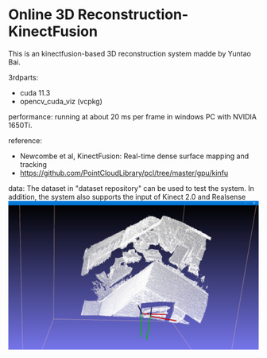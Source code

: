 # Online 3D Reconstruction-KinectFusion

This is an kinectfusion-based 3D reconstruction system madde by Yuntao Bai.

3rdparts:
* cuda 11.3
* opencv_cuda_viz (vcpkg)

performance:
running at about 20 ms per frame in windows PC with NVIDIA 1650Ti.

reference:
* Newcombe et al, KinectFusion: Real-time dense surface mapping and tracking
* https://github.com/PointCloudLibrary/pcl/tree/master/gpu/kinfu

data: The dataset in "dataset repository" can be used to test the system. In addition, the system also supports the input of Kinect 2.0 and Realsense
![image3](https://github.com/baiyuntao00/KinectFusion/raw/main/doc/3D.png)
